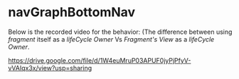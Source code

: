 # navGraphBottomNav

Below is the recorded video for the behavior: (The difference between using _fragment_ itself as a _lifeCycle Owner_ Vs _Fragment's View_ as a _lifeCycle Owner_.

https://drive.google.com/file/d/1W4euMruP03APUF0jyPjPfyV-vVAIqx3x/view?usp=sharing

